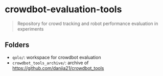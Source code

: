 # crowdbot-evaluation-tools

> Repository for crowd tracking and robot performance evaluation in experiments

## Folders

- `qolo/`: workspace for crowdbot evaluation
- `crowdbot_tools_archive/`: archive of https://github.com/danjia21/crowdbot_tools
